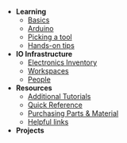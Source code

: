 <!-- docs/_sidebar.md -->
- **Learning**
  - [Basics](Learning/Basics.md)
  - [Arduino](Learning/Arduino.md)
  - [Picking a tool](Learning/PickingATool.md)
  - [Hands-on tips](Learning/HandsOnTips)
- **IO Infrastructure**
  - [Electronics Inventory](Infrastructure/ElectronicsInventory.md)
  - [Workspaces](Infrastructure/Workspaces.md)
  - [People](Infrastructure/People.md)
- **Resources**
  - [Additional Tutorials](Resources/AdditionalTutorials.md)
  - [Quick Reference](Resources/QuickReference.md)
  - [Purchasing Parts & Material](Resources/Purchasing.md)
  - [Helpful links](Resources/Help.md)
- **Projects**
